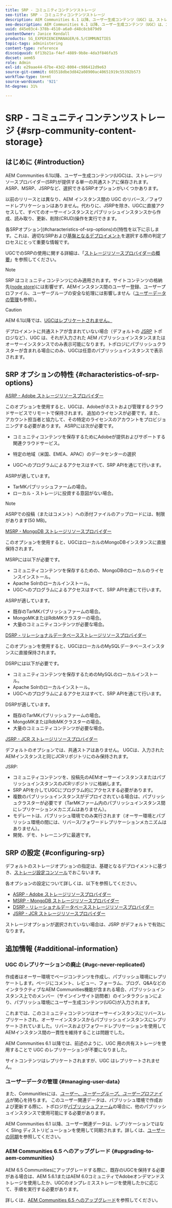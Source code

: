 ```yaml
---
title: SRP - コミュニティコンテンツストレージ
seo-title: SRP - コミュニティコンテンツストレージ
description: AEM Communities 6.1 以降、ユーザー生成コンテンツ（UGC）は、ストレージリソースプロバイダー（SRP）により提供される単一の共通ストアに格納されます
seo-description: AEM Communities 6.1 以降、ユーザー生成コンテンツ（UGC）は、ストレージリソースプロバイダー（SRP）により提供される単一の共通ストアに格納されます
uuid: d45e03c4-378b-4510-a6a0-d48c8cb879d9
contentOwner: Janice Kendall
products: SG_EXPERIENCEMANAGER/6.5/COMMUNITIES
topic-tags: administering
content-type: reference
discoiquuid: 6f13b21a-f4ef-4889-9b8e-4da3f846fa35
docset: aem65
role: Admin
exl-id: e29aae44-67be-43d2-8004-c986412d9e63
source-git-commit: 603518dbe3d842a08900ac40651919c55392b573
workflow-type: tm+mt
source-wordcount: '921'
ht-degree: 31%

---
```


# SRP - コミュニティコンテンツストレージ {#srp-community-content-storage}

## はじめに {#introduction}

AEM Communities 6.1以降、ユーザー生成コンテンツ(UGC)は、ストレージリソースプロバイダー(SRP)が提供する単一の共通ストアに保存されます。 ASRP、MSRP、JSRPなど、選択できるSRPオプションがいくつかあります。

以前のリリースとは異なり、AEM インスタンス間の UGC のリバース／フォワードレプリケーションはありません。代わりに、JSRPを除き、UGCに直接アクセスして、すべてのオーサーインスタンスとパブリッシュインスタンスから作成、読み取り、更新、削除(CRUD)操作を実行できます。

各SRPオプション](#characteristics-of-srp-options)の[特性を以下に示します。これは、適切なSRPおよび[基盤となるデプロイメント](/help/communities/topologies.md)を選択する際の判定プロセスにとって重要な情報です。

UGCでのSRPの使用に関する詳細は、「[ストレージリソースプロバイダーの概要](/help/communities/srp.md)」を参照してください。

>[!NOTE]
>
>SRP はコミュニティコンテンツにのみ適用されます。サイトコンテンツの格納先([node store](/help/sites-deploying/data-store-config.md))には影響せず、AEMインスタンス間のユーザー登録、ユーザープロファイル、ユーザーグループの安全な処理には影響しません（[ユーザーデータの管理](#managing-user-data)も参照）。

>[!CAUTION]
>
>AEM 6.1以降では、[UGCはレプリケートされません。](#ugc-never-replicated)
>
>デプロイメントに共通ストアが含まれていない場合（デフォルトの [JSRP](/help/communities/topologies.md#jsrp) トポロジなど）、UGC は、それが入力された AEM パブリッシュインスタンスまたはオーサーインスタンスでのみ表示可能になります。トポロジにパブリッシュクラスターが含まれる場合にのみ、UGCは任意のパブリッシュインスタンスで表示されます。

## SRP オプションの特性 {#characteristics-of-srp-options}

[ASRP - Adobe ストレージリソースプロバイダー](/help/communities/asrp.md)

このオプションを使用すると、UGCは、Adobeがホストおよび管理するクラウドサービスでリモートで保持されます。 追加のライセンスが必要です。また、アカウント担当者と協力して、その特定のライセンスのアカウントをプロビジョニングする必要があります。 ASRPには次が必要です。

* コミュニティコンテンツを保存するためにAdobeが提供およびサポートする関連クラウドサービス。
* 特定の地域（米国、EMEA、APAC）のデータセンターの選択

* UGCへのプログラムによるアクセスはすべて、SRP APIを通じて行います。

ASRPが適しています。

* TarMKパブリッシュファームの場合。
* ローカル・ストレージに投資する意図がない場合。

>[!NOTE]
>
>ASRPでの投稿（またはコメント）への添付ファイルのアップロードには、制限があります(50 MB)。

[MSRP - MongoDB ストレージリソースプロバイダー](/help/communities/msrp.md)

このオプションを使用すると、UGCはローカルのMongoDBインスタンスに直接保持されます。

MSRPには以下が必要です。

* コミュニティコンテンツを保存するための、MongoDBのローカルのライセンスインストール。
* Apache Solrのローカルインストール。
* UGCへのプログラムによるアクセスはすべて、SRP APIを通じて行います。

ASRPが適しています。

* 既存のTarMKパブリッシュファームの場合。
* MongoMKまたはRdbMKクラスターの場合。
* 大量のコミュニティコンテンツが必要な場合。

[DSRP - リレーショナルデータベースストレージリソースプロバイダー](/help/communities/dsrp.md)

このオプションを使用すると、UGCはローカルのMySQLデータベースインスタンスに直接保持されます。

DSRPには以下が必要です。

* コミュニティコンテンツを保存するためのMySQLのローカルインストール。
* Apache Solrのローカルインストール。
* UGCへのプログラムによるアクセスはすべて、SRP APIを通じて行います。

DSRPが適しています。

* 既存のTarMKパブリッシュファームの場合。
* MongoMKまたはRdbMKクラスターの場合。
* 大量のコミュニティコンテンツが必要な場合。

[JSRP - JCR ストレージリソースプロバイダー](/help/communities/jsrp.md)

デフォルトのオプションでは、共通ストアはありません。 UGCは、入力されたAEMインスタンスと同じJCRリポジトリにのみ保持されます。

JSRP:

* コミュニティコンテンツを、投稿先のAEMオーサーインスタンスまたはパブリッシュインスタンスのJCRリポジトリに格納します。
* SRP APIを介してUGCにプログラム的にアクセスする必要があります。
* 複数のパブリッシュインスタンスがデプロイされている場合は、パブリッシュクラスターが必要です（TarMKファーム内のパブリッシュインスタンス間にレプリケーションメカニズムはありません）。
* モデレートは、パブリッシュ環境でのみ実行されます（オーサー環境とパブリッシュ環境の間には、リバース/フォワードレプリケーションメカニズムはありません）。
* 開発、デモ、トレーニングに最適です。

## SRP の設定 {#configuring-srp}

デフォルトのストレージオプションの指定は、基礎となるデプロイメントに基づき、[ストレージ設定コンソール](/help/communities/srp-config.md)でおこないます。

各オプションの設定について詳しくは、以下を参照してください。

* [ASRP - Adobe ストレージリソースプロバイダー](/help/communities/asrp.md)
* [MSRP - MongoDB ストレージリソースプロバイダー](/help/communities/msrp.md)
* [DSRP - リレーショナルデータベースストレージリソースプロバイダー](/help/communities/dsrp.md)
* [JSRP - JCR ストレージリソースプロバイダー](/help/communities/jsrp.md)

ストレージオプションが選択されていない場合は、JSRP がデフォルトで有効になります。

## 追加情報 {#additional-information}

### UGC のレプリケーションの廃止 {#ugc-never-replicated}

作成者はオーサー環境でページコンテンツを作成し、パブリッシュ環境にレプリケートします。ページにコメント、レビュー、フォーラム、ブログ、Q&amp;AなどのインタラクティブなAEM Communities機能が含まれる場合、パブリッシュインスタンス上でのメンバー（サインインサイト訪問者）のインタラクションにより、パブリッシュ環境にユーザー生成コンテンツ(UGC)が入力されます。

これまでは、このコミュニティコンテンツはオーサーインスタンスにリバースレプリケートされ、オーサーインスタンスからパブリッシュインスタンスにレプリケートされていました。リバースおよびフォワードレプリケーションを使用してAEMインスタンス間の一貫性を維持することは問題でした。

AEM Communities 6.1 以降では、前述のように、UGC 用の共有ストレージを使用することで UGC のレプリケーションが不要になりました。

サイトコンテンツはレプリケートされますが、UGC はレプリケートされません。

### ユーザーデータの管理 {#managing-user-data}

また、CommunitIesには、[*ユーザー*、*ユーザーグループ*、*ユーザープロファイル*](/help/communities/users.md)&#x200B;が関心を持ちます。 このユーザー関連データは、パブリッシュ環境で作成および更新する際に、トポロジが[パブリッシュファーム](/help/sites-deploying/recommended-deploys.md#tarmk-farm)の場合に、他のパブリッシュインスタンスで使用可能にする必要があります。

AEM Communities 6.1 以降、ユーザー関連データは、レプリケーションではなく Sling ディストリビューションを使用して同期されます。詳しくは、[ユーザーの同期](/help/communities/sync.md)を参照してください。

### AEM Communities 6.5 へのアップグレード {#upgrading-to-aem-communities}

AEM 6.5 Communitiesにアップグレードする際に、既存のUGCを保持する必要がある場合は、AEM 5.6.1またはAEM 6.0コミュニティでAdobeオンデマンドストレージを使用したか、UGCのオンプレミスストレージを使用したかに応じて、手順を実行する必要があります。

詳しくは、[AEM Communities 6.5 へのアップグレード](/help/communities/upgrade.md)を参照してください。

